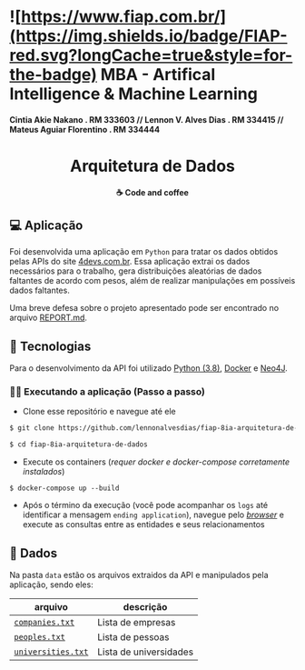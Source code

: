# ![https://www.fiap.com.br/](https://img.shields.io/badge/FIAP-red.svg?longCache=true&style=for-the-badge) MBA - Artifical Intelligence & Machine Learning

#### Cintia Akie Nakano . RM 333603 // Lennon V. Alves Dias . RM 334415 // Mateus Aguiar Florentino . RM 334444

<h1 align="center">
    Arquitetura de Dados
</h1>

<h4 align="center">
    ☕ Code and coffee
</h4>

## 💻 Aplicação

Foi desenvolvida uma aplicação em `Python` para tratar os dados obtidos pelas APIs do site [4devs.com.br](https://www.4devs.com.br/).
Essa aplicação extrai os dados necessários para o trabalho, gera distribuições aleatórias de dados faltantes de acordo com pesos, além de realizar manipulações em possíveis dados faltantes.

Uma breve defesa sobre o projeto apresentado pode ser encontrado no arquivo [REPORT.md](/REPORT.md).

## 🚀 Tecnologias

Para o desenvolvimento da API foi utilizado [Python (3.8)](https://www.python.org/), [Docker](https://docs.docker.com/) e [Neo4J](https://neo4j.com/).

### 👨‍💻 Executando a aplicação (Passo a passo)

* Clone esse repositório e navegue até ele

``` sh
$ git clone https://github.com/lennonalvesdias/fiap-8ia-arquitetura-de-dados.git

$ cd fiap-8ia-arquitetura-de-dados
```

* Execute os containers (*requer docker e docker-compose corretamente instalados*)

```
$ docker-compose up --build
```

* Após o término da execução (você pode acompanhar os `logs` até identificar a mensagem `ending application`), navegue pelo [*browser*](http://localhost:7474/) e execute as consultas entre as entidades e seus relacionamentos

## 📂 Dados

Na pasta `data` estão os arquivos extraidos da API e manipulados pela aplicação, sendo eles:

| arquivo | descrição |
|---|---|
| [`companies.txt`](/data/companies.txt) | Lista de empresas |
| [`peoples.txt`](/data/peoples.txt) | Lista de pessoas |
| [`universities.txt`](/data/universities.txt) | Lista de universidades |
